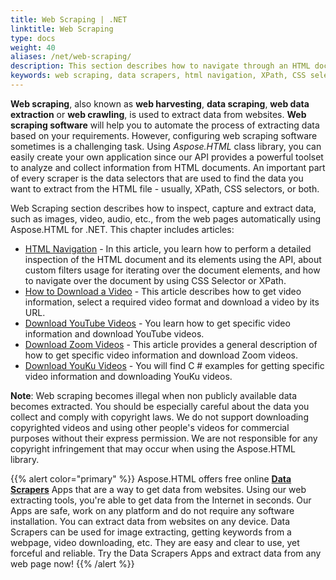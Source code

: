 ```yaml
---
title: Web Scraping | .NET
linktitle: Web Scraping
type: docs
weight: 40
aliases: /net/web-scraping/
description: This section describes how to navigate through an HTML document and perform a detailed inspection of its elements and extract data, such as video and audio from the web pages using Aspose.HTML for .NET. You will find C # examples for getting specific video information and downloading YouTube, YouKu and Zoom videos.
keywords: web scraping, data scrapers, html navigation, XPath, CSS selector, extract data, video download, download youtube video, download youku video, download zoom video
---
```


**Web scraping**, also known as **web harvesting**, **data scraping**, **web data extraction** or **web crawling**, is used to extract data from websites. **Web scraping software** will help you to automate the process of extracting data based on your requirements. However, configuring web scraping software sometimes is a challenging task. Using *Aspose.HTML* class library, you can easily create your own application since our API provides a powerful toolset to analyze and collect information from HTML documents. An important part of every scraper is the data selectors that are used to find the data you want to extract from the HTML file - usually, XPath, CSS selectors, or both.

Web Scraping section describes how to inspect, capture and extract data,  such as images, video, audio,  etc., from the web pages automatically using Aspose.HTML for .NET. This chapter includes articles:
 - [HTML Navigation](https://docs.aspose.com/html/net/web-scraping/html-navigation/) - In this article, you learn how to perform a detailed inspection of the HTML document and its elements using the API, about custom filters usage for iterating over the document elements, and how to navigate over the document by using CSS Selector or XPath.
 -  [How to Download a Video](https://docs.aspose.com/html/net/web-scraping/video-download/) - This article describes how to get video information, select a required video format and download a video by its URL.
 -  [Download YouTube Videos](/html/net/web-scraping/download-youtube-videos/) - You learn how to get specific video information and download YouTube videos.
 -  [Download Zoom Videos](/html/net/web-scraping/download-zoom-videos/) - This article provides a general description of how to get specific video information and download Zoom videos.
 -  [Download YouKu Videos](/html/net/web-scraping/download-youku-videos/) - You will find C # examples for getting specific video information and downloading YouKu videos.

**Note**: Web scraping becomes illegal when non publicly available data becomes extracted. You should be especially careful about the data you collect and comply with copyright laws. We do not support downloading copyrighted videos and using other people's videos for commercial purposes without their express permission. We are not responsible for any copyright infringement that may occur when using the Aspose.HTML library.

{{% alert color="primary" %}} 
Aspose.HTML offers free online [**Data Scrapers**](https://products.aspose.app/html/en/scrapers) Apps that are a way to get data from websites. Using our web extracting tools, you're able to get data from the Internet in seconds. Our Apps are safe, work on any platform and do not require any software installation. You can extract data from websites on any device. Data Scrapers can be used for image extracting, getting keywords from a webpage, video downloading, etc. They are easy and clear to use, yet forceful and reliable. Try the Data Scrapers Apps and extract data from any web page now!
{{% /alert %}}  







